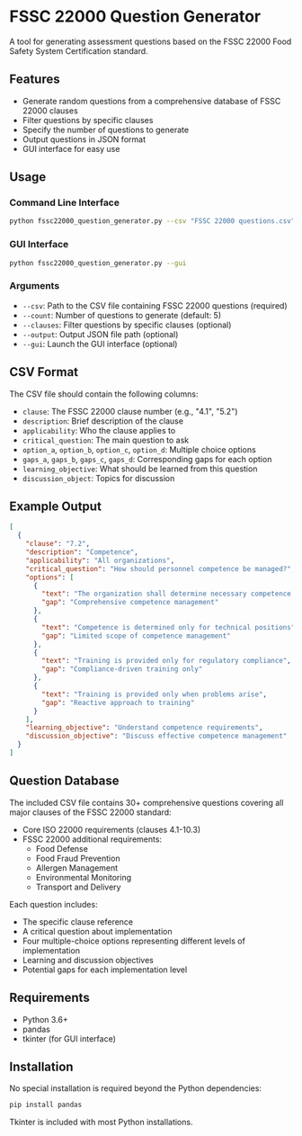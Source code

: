 # FSSC 22000 Question Generator

A tool for generating assessment questions based on the FSSC 22000 Food Safety System Certification standard.

## Features

- Generate random questions from a comprehensive database of FSSC 22000 clauses
- Filter questions by specific clauses
- Specify the number of questions to generate
- Output questions in JSON format
- GUI interface for easy use

## Usage

### Command Line Interface

```bash
python fssc22000_question_generator.py --csv "FSSC 22000 questions.csv" --count 5 --output fssc22000_questions.json
```

### GUI Interface

```bash
python fssc22000_question_generator.py --gui
```

### Arguments

- `--csv`: Path to the CSV file containing FSSC 22000 questions (required)
- `--count`: Number of questions to generate (default: 5)
- `--clauses`: Filter questions by specific clauses (optional)
- `--output`: Output JSON file path (optional)
- `--gui`: Launch the GUI interface (optional)

## CSV Format

The CSV file should contain the following columns:

- `clause`: The FSSC 22000 clause number (e.g., "4.1", "5.2")
- `description`: Brief description of the clause
- `applicability`: Who the clause applies to
- `critical_question`: The main question to ask
- `option_a`, `option_b`, `option_c`, `option_d`: Multiple choice options
- `gaps_a`, `gaps_b`, `gaps_c`, `gaps_d`: Corresponding gaps for each option
- `learning_objective`: What should be learned from this question
- `discussion_object`: Topics for discussion

## Example Output

```json
[
  {
    "clause": "7.2",
    "description": "Competence",
    "applicability": "All organizations",
    "critical_question": "How should personnel competence be managed?",
    "options": [
      {
        "text": "The organization shall determine necessary competence and ensure personnel are competent",
        "gap": "Comprehensive competence management"
      },
      {
        "text": "Competence is determined only for technical positions",
        "gap": "Limited scope of competence management"
      },
      {
        "text": "Training is provided only for regulatory compliance",
        "gap": "Compliance-driven training only"
      },
      {
        "text": "Training is provided only when problems arise",
        "gap": "Reactive approach to training"
      }
    ],
    "learning_objective": "Understand competence requirements",
    "discussion_objective": "Discuss effective competence management"
  }
]
```

## Question Database

The included CSV file contains 30+ comprehensive questions covering all major clauses of the FSSC 22000 standard:

- Core ISO 22000 requirements (clauses 4.1-10.3)
- FSSC 22000 additional requirements:
  - Food Defense
  - Food Fraud Prevention
  - Allergen Management
  - Environmental Monitoring
  - Transport and Delivery

Each question includes:
- The specific clause reference
- A critical question about implementation
- Four multiple-choice options representing different levels of implementation
- Learning and discussion objectives
- Potential gaps for each implementation level

## Requirements

- Python 3.6+
- pandas
- tkinter (for GUI interface)

## Installation

No special installation is required beyond the Python dependencies:

```bash
pip install pandas
```

Tkinter is included with most Python installations.